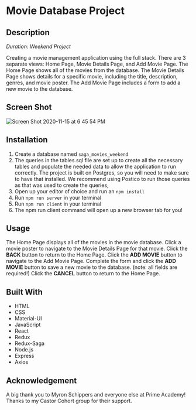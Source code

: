 # Movie Database Project

## Description

_Duration: Weekend Project_

Creating a movie management application using the full stack. There are 3 separate views: Home Page, Movie Details Page, and Add Movie Page. The Home Page shows all of the movies from the database. The Movie Details Page shows details for a specific movie, including the title, description, genres, and movie poster. The Add Movie Page includes a form to add a new movie to the database.

## Screen Shot

![Screen Shot 2020-11-15 at 6 45 54 PM](https://user-images.githubusercontent.com/69406122/99202126-c41eb080-2773-11eb-9a8d-19ad6d621b02.png)

## Installation

1. Create a database named `saga_movies_weekend`
2. The queries in the tables.sql file are set up to create all the necessary tables and populate the needed data to allow the application to run correctly. The project is built on Postgres, so you will need to make sure to have that installed. We recommend using Postico to run those queries as that was used to create the queries,
3. Open up your editor of choice and run an `npm install`
4. Run `npm run server` in your terminal
5. Run `npm run client` in your terminal
6. The npm run client command will open up a new browser tab for you!

## Usage

The Home Page displays all of the movies in the movie database. Click a movie poster to navigate to the Movie Details Page for that movie. Click the **BACK** button to return to the Home Page. Click the **ADD MOVIE** button to navigate to the Add Movie Page. Complete the form and click the **ADD MOVIE** button to save a new movie to the database. (note: all fields are required!) Click the **CANCEL** button to return to the Home Page.

## Built With

- HTML
- CSS
- Material-UI
- JavaScript
- React
- Redux
- Redux-Saga
- Node.js
- Express
- Axios

## Acknowledgement

A big thank you to Myron Schippers and everyone else at Prime Academy! Thanks to my Castor Cohort group for their support.
